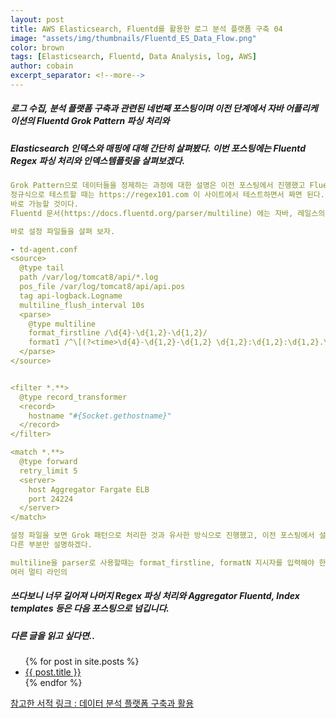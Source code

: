 ```yaml
---
layout: post
title: AWS Elasticsearch, Fluentd를 활용한 로그 분석 플랫폼 구축 04
image: "assets/img/thumbnails/Fluentd_ES_Data_Flow.png"
color: brown
tags: [Elasticsearch, Fluentd, Data Analysis, log, AWS]
author: cobain
excerpt_separator: <!--more-->
---
```

<!--more-->

##### 로그 수집, 분석 플랫폼 구축과 관련된 네번째 포스팅이며 이전 단계에서 자바 어플리케이션의 Fluentd Grok Pattern 파싱 처리와
##### Elasticsearch 인덱스와 매핑에 대해 간단히 살펴봤다. 이번 포스팅에는 Fluentd Regex 파싱 처리와 인덱스템플릿을 살펴보겠다.


```yml
Grok Pattern으로 데이터들을 정제하는 과정에 대한 설명은 이전 포스팅에서 진행했고 Fluentd의 버퍼쪽도 살펴봤다.
정규식으로 테스트할 때는 https://regex101.com 이 사이트에서 테스트하면서 짜면 된다. 이 사이트를 이용하는 방법이 간단해서 한 두번만 해보면
바로 가능할 것이다.
Fluentd 문서(https://docs.fluentd.org/parser/multiline) 에는 자바, 레일스의 로그들을 multiline으로 파싱하는 예제들이 있으니 참고 하면 됨.

바로 설정 파일들을 살펴 보자.

```


```yml
- td-agent.conf
<source>
  @type tail
  path /var/log/tomcat8/api/*.log
  pos_file /var/log/tomcat8/api/api.pos
  tag api-logback.Logname
  multiline_flush_interval 10s
  <parse>
    @type multiline
    format_firstline /\d{4}-\d{1,2}-\d{1,2}/
    format1 /^\[(?<time>\d{4}-\d{1,2}-\d{1,2} \d{1,2}:\d{1,2}:\d{1,2}.\d{1,3})\] *(?<level>[^\s]+) (?<pid>\d+) --- \[(?<thread>.*?)\] (?<class>\S+)\s*:(?<message>.*)/
  </parse>
</source>


<filter *.**>
  @type record_transformer
  <record>
    hostname "#{Socket.gethostname}"
  </record>
</filter>

<match *.**>
  @type forward
  retry_limit 5
  <server>
    host Aggregator Fargate ELB
    port 24224
  </server>
</match>

```


```yml
설정 파일을 보면 Grok 패턴으로 처리한 것과 유사한 방식으로 진행했고, 이전 포스팅에서 설명한 것과 중복되는 것들이 많아서
다른 부분만 설명하겠다.

multiline을 parser로 사용할때는 format_firstline, formatN 지시자를 입력해야 한다.
여러 멀티 라인의 


```



##### 쓰다보니 너무 길어져 나머지 Regex 파싱 처리와 Aggregator Fluentd, Index templates 등은 다음 포스팅으로 넘깁니다.


##### 다른 글을 읽고 싶다면..
<ul>
  {% for post in site.posts %}
    <li>
      <a href="{{ post.url }}">{{ post.title }}</a>
    </li>
  {% endfor %}
</ul>



[참고한 서적 링크 : 데이터 분석 플랫폼 구축과 활용](http://www.kyobobook.co.kr/product/detailViewKor.laf?ejkGb=KOR&mallGb=KOR&barcode=9791161340302&orderClick=LAG&Kc=)